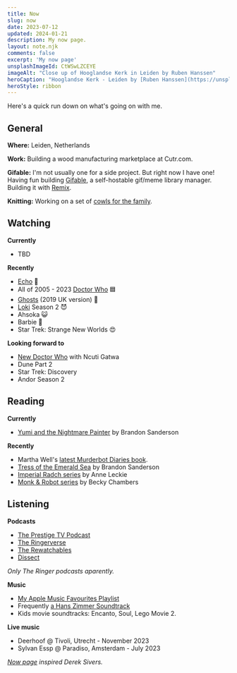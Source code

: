 ```yaml
---
title: Now
slug: now
date: 2023-07-12
updated: 2024-01-21
description: My now page.
layout: note.njk
comments: false
excerpt: 'My now page'
unsplashImageId: CtWSwLZCEYE
imageAlt: "Close up of Hooglandse Kerk in Leiden by Ruben Hanssen"
heroCaption: "Hooglandse Kerk - Leiden by [Ruben Hanssen](https://unsplash.com/@rhfhanssen)"
heroStyle: ribbon
---
```


Here's a quick run down on what's going on with me. 

## General

**Where:** Leiden, Netherlands

**Work:** Building a wood manufacturing marketplace at Cutr.com.

**Gifable:** I'm not usually one for a side project. But right now I have one! Having fun building [Gifable](https://www.gifable.club), a self-hostable gif/meme library manager. Building it with [Remix](https://remix.run).

**Knitting:** Working on a set of [cowls for the family](https://indieweb.social/@pietvanzoen/110886412703841493).

## Watching

**Currently**

- TBD

**Recently**

- [Echo](https://www.themoviedb.org/tv/122226-echo) 🍥
- All of 2005 - 2023 [Doctor Who](https://www.themoviedb.org/tv/57243-doctor-who) 🟦
- [Ghosts](https://www.themoviedb.org/tv/17174-ghosts) (2019 UK version) 👻
- [Loki](https://www.themoviedb.org/tv/84958-loki) Season 2 😈
- Ahsoka 😺
- Barbie 💖
- Star Trek: Strange New Worlds 😍

**Looking forward to**

- [New Doctor Who](https://www.themoviedb.org/tv/239770-doctor-who) with Ncuti Gatwa
- Dune Part 2
- Star Trek: Discovery
- Andor Season 2

## Reading

**Currently**

- [Yumi and the Nightmare Painter](https://bookwyrm.social/book/1414163/s/yumi-and-the-nightmare-painter) by Brandon Sanderson

**Recently**

- Martha Well's [latest Murderbot Diaries book](https://bookwyrm.social/book/796937/s/system-collapse).
- [Tress of the Emerald Sea](https://bookwyrm.social/book/1097115/s/tress-of-the-emerald-sea) by Brandon Sanderson
- [Imperial Radch series](https://bookwyrm.social/book/103341/s/the-imperial-radch-trilogy) by Anne Leckie
- [Monk & Robot series](https://bookwyrm.social/series/by/505?series_name=Monk%20%26%20Robot) by Becky Chambers

## Listening

**Podcasts**

- [The Prestige TV Podcast](https://www.theringer.com/prestige-tv-podcast)
- [The Ringerverse](https://www.theringer.com/the-ringer-verse-podcast)
- [The Rewatchables](https://www.theringer.com/the-rewatchables)
- [Dissect](https://www.theringer.com/dissect)

_Only The Ringer podcasts aparently._

**Music**

- [My Apple Music Favourites Playlist](https://music.apple.com/nl/playlist/favourites-mix/pl.pm-20e9f373919da080e7f2cffc56b30295?l=en)
- Frequently [a Hans Zimmer Soundtrack](https://indieweb.social/@pietvanzoen/109778733446478350)
- Kids movie soundtracks: Encanto, Soul, Lego Movie 2. 

**Live music**

- Deerhoof @ Tivoli, Utrecht - November 2023
- Sylvan Essp @ Paradiso, Amsterdam - July 2023

<aside>
<p><em><a href="https://nownownow.com/about">Now page</a> inspired Derek Sivers.</em></p>
</aside>
